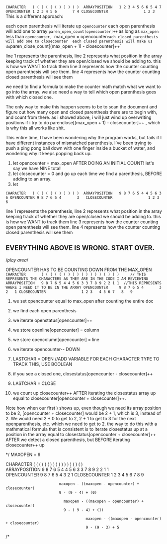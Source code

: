 `
CHARACTER	( ( ( ( ( ( ) ) ) ( ) 
ARRAYPOSITION	1 2 3 4 5 6 6 5 4 7 
OPENCOUNTER	1 2 3 4 5 6       7 4
CLOSECOUNTER	            1 2 3 	
`
This is a different approach:

each open parenthesis will iterate up `opencounter`
each open parenthesis will add one to array `paren_open_count[opencounter]++`
as long as `max_open` less than `opencounter, `max_open = opencounter`
each closed parenthesis will add one to closecounter 
each closed parenthesis will make us do `paren_close_count[(max_open + 1) - closecounter]++` 
    
line 1 represents the parenthesis, 
line 2 represents what position in the array keeping track of whether they are open/closed we should be adding to. this is how we WANT to track them
line 3 represents how the counter counting open parenthesis will see them. 
line 4 represents how the counter counting closed parenthesis will see them

we need to find a formula to make the counter math match what we want to go into the array. we also need a way to tell which open parenthesis goes with which closed one.

The only way to make this happen seems to be to scan the document and figure out how many open and closed parenthesis there are to begin with, and count from there. as i showed above, i will just wind up overwriting positions if i try to do parenclose[(max_open + 1) - closecounter]++  , which is why this all works like shit.

This entire time, I have been wondering why the program works, but fails if I have different instances of mismatched parenthesis. I've been trying to push a ping pong ball down with one finger inside a bucket of water, and wondering why it keeps popping back up. 

1) let opencounter = max_open AFTER DOING AN INITIAL COUNT! let's say we have NINE total!
2) let closecounter = 0 and go up each time we find a parenthesis, BEFORE adding to an array. 
3) let 

`
CHARACTER	( ( ( ( ( ( ) ) ) ( ) 
ARRAYPOSITION	9 8 7 6 5 4 4 5 6 3 6
OPENCOUNTER	9 8 7 6 5 4       3  
CLOSECOUNTER	            1 2 3   6	
`
  
    
line 1 represents the parenthesis, 
line 2 represents what position in the array keeping track of whether they are open/closed we should be adding to. this is how we WANT to track them
line 3 represents how the counter counting open parenthesis will see them. 
line 4 represents how the counter counting closed parenthesis will see them


EVERYTHING ABOVE IS WRONG. START OVER.
-------------------------------------------

/*play area*/

OPENCOUNTER HAS TO BE COUNTING DOWN FROM THE MAX_OPEN
`
CHARACTER   	( ( ( ( ( ( ) ) ) ( ) ) ) ) ( ) ( )     // THIS REPRESENTS THE CHARACTERS AS THEY ARE IN THE CODE I AM REVIEWING
ARRAYPOSITION	9 8 7 6 5 4 4 5 6 3 3 7 8 9 2 2 1 1  //THIS REPRESENTS WHERE I NEED IT TO BE IN THE ARRAY
OPENCOUNTER	    9 8 7 6 5 4       3         2   1
CLOSECOUNTER	            1 2 3   4 5 6 7   8   9
`

1) we set opencounter equal to max_open after counting the entire doc

2) we find each open parenthesis 

3) we iterate openstatus[opencounter]++ 

4) we store openline[opencounter] = column

5) we store opencolumn[opencounter] = line

6) we iterate opencounter-- DOWN

7) LASTCHAR = OPEN //ADD VARIABLE FOR EACH CHARACTER TYPE TO TRACK THIS, USE BOOLEAN

1) if you see a closed one, closestatus[opencounter - closecounter]++
2) LASTCHAR = CLOSE

3) we count up closecounter++ AFTER iterating the closestatus array up
equal to closecounter[opencounter + closecounter]++. 


Note how when our first ) shows up, 
even though we need its array position to be 2, [opencounter + closecounter] 
would be 2 + 1, which is 3, instead of 2. We would need 2 + 0 to get to 2, 2 + 1
to get to 3 for the next openparenthesis, etc. 
 which we need to get to 2. the 
way to do this with a mathmatical formula that is consistent is to iterate 
closestatus up at a position in the array equal to closestatus[opencounter + closecounter]++
AFTER we detect a closed parenthesis, but BEFORE iterating closecounter++ up


*/
MAXOPEN = 9

CHARACTER   	( ( ( ( ( ( ) ) ) ( ) ) ) ) ( ) ( )     
ARRAYPOSITION	9 8 7 6 5 4 4 5 6 3 3 7 8 9 2 2 1 1  
OPENCOUNTER	    9 8 7 6 5 4       3         2   1
CLOSECOUNTER	            1 2 3   4 5 6 7   8   9


                            maxopen - ((maxopen - opencounter) + closecounter)
                            9 - (9 - 4) + (0)

                              maxopen - ((maxopen - opencounter) + closecounter)
                              9 - ( 9 - 4) + (1)                             

                                        maxopen - ((maxopen - opencounter) + closecounter)
                                        9 - (9 - 3) + 5
/*
                                    


